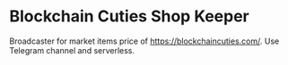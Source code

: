 # Blockchain Cuties Shop Keeper
Broadcaster for market items price of https://blockchaincuties.com/.
Use Telegram channel and serverless.

